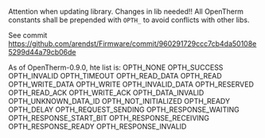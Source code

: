 Attention when updating library. Changes in lib needed!!
All OpenTherm constants shall be prepended with `OPTH_` to avoid conflicts with other libs.

See commit https://github.com/arendst/Firmware/commit/960291729ccc7cb4da50108e5299d44a79cb06de

As of OpenTherm-0.9.0, hte list is:
        OPTH_NONE
        OPTH_SUCCESS
        OPTH_INVALID
        OPTH_TIMEOUT
        OPTH_READ_DATA
        OPTH_READ
        OPTH_WRITE_DATA
        OPTH_WRITE
        OPTH_INVALID_DATA
        OPTH_RESERVED
        OPTH_READ_ACK
        OPTH_WRITE_ACK
        OPTH_DATA_INVALID
        OPTH_UNKNOWN_DATA_ID
        OPTH_NOT_INITIALIZED
        OPTH_READY
        OPTH_DELAY
        OPTH_REQUEST_SENDING
        OPTH_RESPONSE_WAITING
        OPTH_RESPONSE_START_BIT
        OPTH_RESPONSE_RECEIVING
        OPTH_RESPONSE_READY
        OPTH_RESPONSE_INVALID

